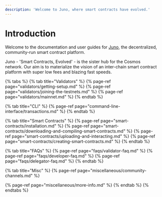 ```yaml
---
description: 'Welcome to Juno, where smart contracts have evolved.'
---
```


# Introduction

Welcome to the documentation and user guides for [Juno](https://junochain.com), the decentralized, community-run smart contract platform.

Juno - 'Smart Contracts, Evolved' - is the sister hub for the Cosmos network. Our aim is to materialize the vision of an inter-chain smart contract platform with super low fees and blazing fast speeds.

{% tabs %}
{% tab title="Validators" %}
{% page-ref page="validators/getting-setup.md" %}
{% page-ref page="validators/joining-the-testnets.md" %}
{% page-ref page="validators/mainnet.md" %}
{% endtab %}

{% tab title="CLI" %}
{% page-ref page="command-line-interface/transactions.md" %}
{% endtab %}

{% tab title="Smart Contracts" %}
{% page-ref page="smart-contracts/installation.md" %}
{% page-ref page="smart-contracts/downloading-and-compiling-smart-contracts.md" %}
{% page-ref page="smart-contracts/uploading-and-interacting.md" %}
{% page-ref page="smart-contracts/creating-smart-contracts.md" %}
{% endtab %}

{% tab title="FAQs" %}
{% page-ref page="faqs/validator-faq.md" %}
{% page-ref page="faqs/developer-faq.md" %}
{% page-ref page="faqs/delegator-faq.md" %}
{% endtab %}

{% tab title="Misc" %}
{% page-ref page="miscellaneous/community-channels.md" %}

{% page-ref page="miscellaneous/more-info.md" %}
{% endtab %}
{% endtabs %}





